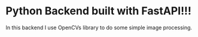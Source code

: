 # Python Backend built with FastAPI!!!

In this backend I use OpenCVs library to do some simple image processing.
